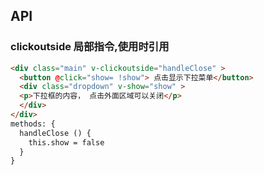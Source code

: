 ## API


### clickoutside 局部指令,使用时引用

```html
<div class="main" v-clickoutside="handleClose" >
  <button @click="show= !show"> 点击显示下拉菜单</button>
  <div class="dropdown" v-show="show" >
  <p>下拉框的内容， 点击外面区域可以关闭</p>
  </div>
</div>
methods: {
  handleClose () {
    this.show = false
  }
}
```
